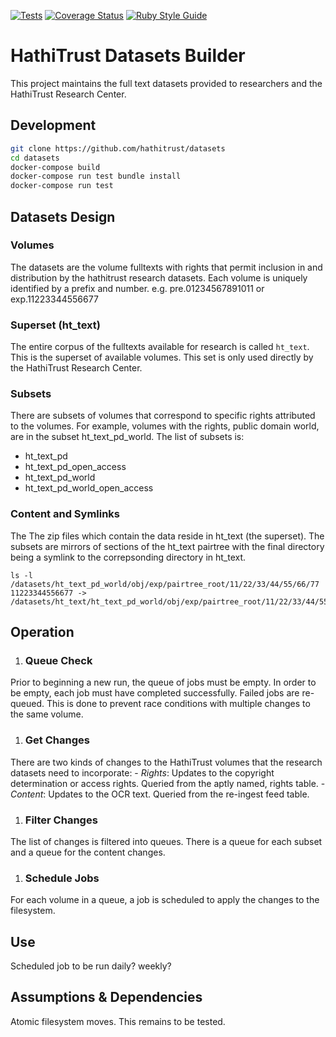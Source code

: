[![Tests](https://github.com/hathitrust/datasets/actions/workflows/ci.yml/badge.svg)](https://github.com/hathitrust/datasets/actions/workflows/ci.yml)
[![Coverage Status](https://coveralls.io/repos/github/hathitrust/datasets/badge.svg?branch=main)](https://coveralls.io/github/hathitrust/datasets?branch=main)
[![Ruby Style Guide](https://img.shields.io/badge/code_style-standard-brightgreen.svg)](https://github.com/testdouble/standard)

# HathiTrust Datasets Builder
This project maintains the full text datasets provided to researchers and the HathiTrust Research Center.

## Development

```bash
git clone https://github.com/hathitrust/datasets
cd datasets
docker-compose build
docker-compose run test bundle install
docker-compose run test
```

## Datasets Design

### Volumes
The datasets are the volume fulltexts with rights that permit inclusion in and distribution by the hathitrust research datasets. Each volume is uniquely identified by a prefix and number. e.g. pre.01234567891011 or exp.11223344556677

### Superset (ht_text)
The entire corpus of the fulltexts available for research is called `ht_text`.  This is the superset of available volumes. This set is only used directly by the HathiTrust Research Center. 

### Subsets
There are subsets of volumes that correspond to specific rights attributed to the volumes.  For example, volumes with the rights, public domain world, are in the subset ht_text_pd_world. The list of subsets is:  
- ht_text_pd
- ht_text_pd_open_access
- ht_text_pd_world
- ht_text_pd_world_open_access

### Content and Symlinks
The The zip files which contain the data reside in ht_text (the superset). The subsets are mirrors of sections of the ht_text pairtree with the final directory being a symlink to the correpsonding directory in ht_text.
```
ls -l /datasets/ht_text_pd_world/obj/exp/pairtree_root/11/22/33/44/55/66/77
11223344556677 -> /datasets/ht_text/ht_text_pd_world/obj/exp/pairtree_root/11/22/33/44/55/66/77
```

## Operation
1. ### Queue Check
Prior to beginning a new run, the queue of jobs must be empty.  In order to be empty, each job must have completed successfully.  Failed jobs are re-queued.  This is done to prevent race conditions with multiple changes to the same volume.

1. ### Get Changes
There are two kinds of changes to the HathiTrust volumes that the research datasets need to incorporate:
    - *Rights*: Updates to the copyright determination or access rights.  Queried from the aptly named, rights table.
    - *Content*: Updates to the OCR text.  Queried from the re-ingest feed table.

1. ### Filter Changes
The list of changes is filtered into queues.  There is a queue for each subset and a queue for the content changes.

1. ### Schedule Jobs
For each volume in a queue, a job is scheduled to apply the changes to the filesystem.

## Use
Scheduled job to be run daily? weekly?

## Assumptions & Dependencies
Atomic filesystem moves.  This remains to be tested.

